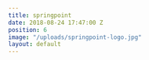 ```yaml
---
title: springpoint
date: 2018-08-24 17:47:00 Z
position: 6
image: "/uploads/springpoint-logo.jpg"
layout: default
---
```


